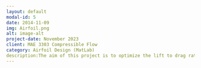 ```yaml
---
layout: default
modal-id: 5
date: 2014-11-09
img: Airfoil.png
alt: image-alt
project-date: November 2023
client: MAE 3303 Compressible Flow
category: Airfoil Design (MatLab)
description:The aim of this project is to optimize the lift to drag ratio, L/D, of a biconvex airfoil in supersonic flow with a free stream Mach number of 3.0. This design must maintain the constraints of having a pitching moment coefficient about the leading edge of 0.1 magnitude, while also achieving a minimal lift coefficient of 0.3. The structural criteria of the airfoil must also adhere to the thickness constraints of minimum total thickness of upper and lower surface being at least 10% of the chord. The design optimization finds the solution that has the best performance while satisfying the given constraints through a process that is both systematic and efficient. In this project in particular, an exhaustive search method was leveraged, dividing each of the design variables within a chosen range and then nested loop through all elements. Within this loop the airfoils upper and lower surfaces are constructed to calculate the aerodynamic coefficients, checking if all design constraints are met. Using this method, the code is able to examine every possible combination of the design parameters, which in term ensures that the best solution will be found, however this does have a high computational cost and will take quite a while to complete. To start, the multiple variables and parameters of the problem are defined. Mach number is set to 3.0, chord length is set to 1, the normalized length of the chord, and the number of segments is set to 30 for both upper and lower surface providing a good balance between accuracy and computational efficiency. Alpha (angle of attack) is given a range of 0 to 10 with step increments of 0.1, given in code by “alpha_range = 0:0.1:10”. Upper and lower thickness is given a range of 0.00 to 0.1 with increments of 0.01, this seems to be an ideal range as it allows for the total thickness to sum to 0.1, or 10% of the chord length, while still being within normal supersonic airfoil thickness, i.e. not looping through cases where L/D would obviously not be optimized. The location along the x-axis where the max surface thickness occurs is also set within the bounds of 1/3 to 2/3 of the chord length, also with increments of 0.1. This is the division of the design variables into ranges, as outlined in the exhaustive search outline. The constraints are also set to their respective values, minimum thickness as 0.1, minimum lift coefficient as 0.3, and maximum moment about the leading edge as 0.1. For my code I store the results using “results = [];” which initializes an empty array, or matrix named results, tha will eventually contain rows of data representing one feasible design. By doing so I ensure that the program has a clean slate to store all qualifying designs found in the search. Before I begin the exhaustive search I first filter through possible combinations of upper and lower thickness that will meet the total thickness constraint. This is done using and if, continue, end statement. If the upper and lower thickness is less than the minimum thickness requirement, end, otherwise continue. This saves a lot of computational time by ruling out possible combinations that would not meet the thickness constraints. Next, I begin the exhaustive search and nested looping by first generating the geometry of the airfoil. For the xaxis components of the upper and lower surfaces, determined using “linspace(0, chord, nsu+1)”, generating a series of equally spaced points from zero to the length of the code, where Nsu+1 generates the total number of points generated. For these values of x coordinates the y coordinates are computed using the equation given in equation 1. For the different angle of attacks, I run the given function, clcdcms, as mentioned in the project definition. This function pulls from the other values already done before the loop, in the case of upper and lower thickness as well as the number of segments on each surface, and those done with the loop, such as the x and y coordinates of the points of the upper and lower surfaces. This program outputs the values of the lift, drag, pressure, and moment coefficients, as well as computing the upper and lower thickness and where they occur on the x-axis. From the coefficients of lift and drag, the lift to drag ratio can be calculated for each feasible design, by dividing lift coefficients by the drag coefficient. The last loop checks that the aerodynamic performance properties meet the required constraints, if they do the results are stored in the results array that was initialized earlier in the program. Finally, a series of end commands are used to stop each loop. This next section of the code focuses on identifying, displaying and plotting the best airfoil configurations based on lift to drag ratio among the feasible designs. First the results array is checked to ensure that there were feasible designs that were stored. If there are feasible designs stored, it then sorts through to find the design with the highest lift to drag ratio. Then the inputs from this design are stored as “best_idx” in the best airfoil array. With the best airfoil array the code generates the x and y coordinates that define its shape. This is possible by using linspace again to define upper and lower x coordinates, and then calculating the y coordinates of both surfaces from equation 1 and the thickness values. Proper alignment is ensured by setting the y values of x = 0 and x = 1 to zero. Next the code recalculates the aerodynamic coefficients from the best airfoil array input values. Once calculated, it displays  a summary of the best airfoils output along with surface thickness, thickness x-axis locations, angle of attack, and lift to drag ratio. Lastly the geometry of the airfoil is plotted from the shape calculated as mentioned above. The graph includes axis titles and color coordination for both surfaces to provide a visual representation of the optimal airfoil. The last section of code performs post processing on the aerodynamic data stored in the results array. First it sets a threshold for lift to drag ratio, anything with positive lift to drag will be considered in the filtered results. The precision is also set to 2, this allows larger groupings of different ratios to be combined as there was not a significant change. The code then loops through each row of the results array, adding the rounded value to a list of unique lifts to drag ratios. It then adds that entire row from the results array to the filtered results array. This ensures that repetitive ratios are not displayed. Once the filtering is complete the code rounds the coefficients of lift, drag, and moments to 3 decimal places and the lift to drag ratio to 2 decimals, converting the filtered results array into a table with clearly labeled columns for easier viewing. Finally, the table is saved as an Excel worksheet for ease of importing into the report. Running the optimazation code for the given parameters and restraints resulted in an airfoil with an angle of attack of 9.7, upper and lower thickness of 0.02 and 0.08 respectively. The x-axis locations of these thickness were 0.60 for the upper and 0.53 for the lower. Lift, drag, and moment coefficients were as follows, 0.3002, 0.0916, and 0.0996 nose down, resulting in a lift to drag ratio of 3.28.
---
```

